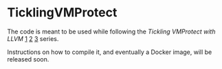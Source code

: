 # TicklingVMProtect

The code is meant to be used while following the _Tickling VMProtect with LLVM_ [1](https://secret.club/2021/09/09/vmprotect-llvm-lifting-1.html) [2](https://secret.club/2021/09/09/vmprotect-llvm-lifting-1.html) [3](https://secret.club/2021/09/09/vmprotect-llvm-lifting-1.html) series.

Instructions on how to compile it, and eventually a Docker image, will be released soon.